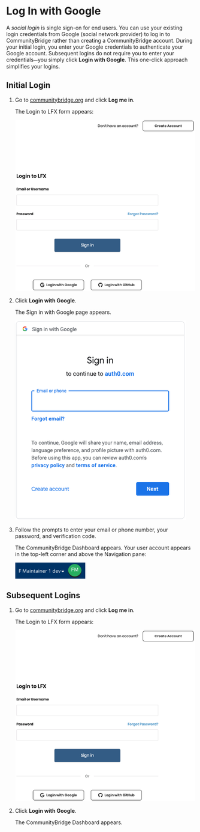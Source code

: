 # Log In with Google

A _social login_ is single sign-on for end users. You can use your existing login credentials from Google (social network provider) to log in to CommunityBridge rather than creating a CommunityBridge account. During your initial login, you enter your Google credentials to authenticate your Google account. Subsequent logins do not require you to enter your credentials⏤you simply click **Login with Google**. This one-click approach simplifies your logins.

## Initial Login

1. Go to [communitybridge.org](https://communitybridge.org/) and  click **Log me in**.

   The Login to LFX form appears:

   ![Login to LFX](imgs/lfx-login-to-lfx.png)

1. Click **Login with Google**.

   The Sign in with Google page appears.

   ![Google Sign in](imgs/lfx-sign-in-with-google.png)

1. Follow the prompts to enter your email or phone number, your password, and verification code.

   The CommunityBridge Dashboard appears. Your user account appears in the top-left corner and above the Navigation pane:

   ![Sign In Role](imgs/lfx-sign-in-role-identification.png)

## Subsequent Logins

1. Go to [communitybridge.org](https://communitybridge.org/) and  click **Log me in**.

   The Login to LFX form appears:

   ![Login to LFX](imgs/lfx-login-to-lfx.png)

1. Click **Login with Google**.

   The CommunityBridge Dashboard appears.
